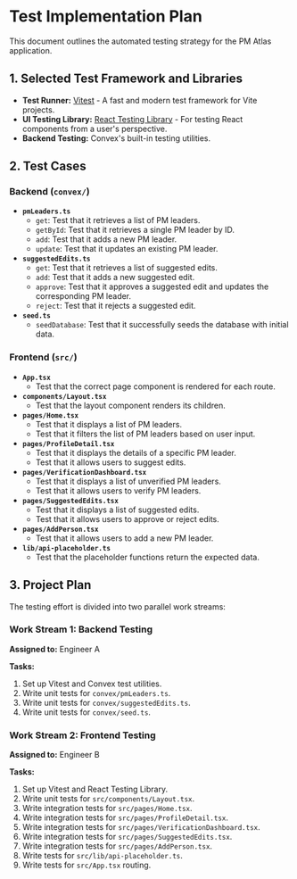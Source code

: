# Test Implementation Plan

This document outlines the automated testing strategy for the PM Atlas application.

## 1. Selected Test Framework and Libraries

- **Test Runner:** [Vitest](https://vitest.dev/) - A fast and modern test framework for Vite projects.
- **UI Testing Library:** [React Testing Library](https://testing-library.com/docs/react-testing-library/intro/) - For testing React components from a user's perspective.
- **Backend Testing:** Convex's built-in testing utilities.

## 2. Test Cases

### Backend (`convex/`)

- **`pmLeaders.ts`**
  - `get`: Test that it retrieves a list of PM leaders.
  - `getById`: Test that it retrieves a single PM leader by ID.
  - `add`: Test that it adds a new PM leader.
  - `update`: Test that it updates an existing PM leader.
- **`suggestedEdits.ts`**
  - `get`: Test that it retrieves a list of suggested edits.
  - `add`: Test that it adds a new suggested edit.
  - `approve`: Test that it approves a suggested edit and updates the corresponding PM leader.
  - `reject`: Test that it rejects a suggested edit.
- **`seed.ts`**
  - `seedDatabase`: Test that it successfully seeds the database with initial data.

### Frontend (`src/`)

- **`App.tsx`**
  - Test that the correct page component is rendered for each route.
- **`components/Layout.tsx`**
  - Test that the layout component renders its children.
- **`pages/Home.tsx`**
  - Test that it displays a list of PM leaders.
  - Test that it filters the list of PM leaders based on user input.
- **`pages/ProfileDetail.tsx`**
  - Test that it displays the details of a specific PM leader.
  - Test that it allows users to suggest edits.
- **`pages/VerificationDashboard.tsx`**
  - Test that it displays a list of unverified PM leaders.
  - Test that it allows users to verify PM leaders.
- **`pages/SuggestedEdits.tsx`**
  - Test that it displays a list of suggested edits.
  - Test that it allows users to approve or reject edits.
- **`pages/AddPerson.tsx`**
  - Test that it allows users to add a new PM leader.
- **`lib/api-placeholder.ts`**
  - Test that the placeholder functions return the expected data.

## 3. Project Plan

The testing effort is divided into two parallel work streams:

### Work Stream 1: Backend Testing

**Assigned to:** Engineer A

**Tasks:**
1.  Set up Vitest and Convex test utilities.
2.  Write unit tests for `convex/pmLeaders.ts`.
3.  Write unit tests for `convex/suggestedEdits.ts`.
4.  Write unit tests for `convex/seed.ts`.

### Work Stream 2: Frontend Testing

**Assigned to:** Engineer B

**Tasks:**
1.  Set up Vitest and React Testing Library.
2.  Write unit tests for `src/components/Layout.tsx`.
3.  Write integration tests for `src/pages/Home.tsx`.
4.  Write integration tests for `src/pages/ProfileDetail.tsx`.
5.  Write integration tests for `src/pages/VerificationDashboard.tsx`.
6.  Write integration tests for `src/pages/SuggestedEdits.tsx`.
7.  Write integration tests for `src/pages/AddPerson.tsx`.
8.  Write tests for `src/lib/api-placeholder.ts`.
9.  Write tests for `src/App.tsx` routing.
